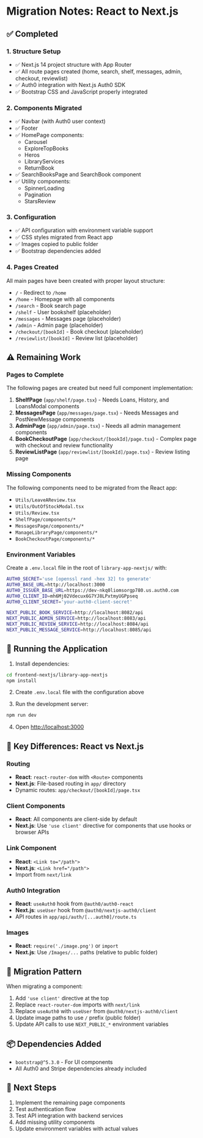# Migration Notes: React to Next.js

## ✅ Completed

### 1. Structure Setup
- ✅ Next.js 14 project structure with App Router
- ✅ All route pages created (home, search, shelf, messages, admin, checkout, reviewlist)
- ✅ Auth0 integration with Next.js Auth0 SDK
- ✅ Bootstrap CSS and JavaScript properly integrated

### 2. Components Migrated
- ✅ Navbar (with Auth0 user context)
- ✅ Footer
- ✅ HomePage components:
  - Carousel
  - ExploreTopBooks
  - Heros
  - LibraryServices
  - ReturnBook
- ✅ SearchBooksPage and SearchBook component
- ✅ Utility components:
  - SpinnerLoading
  - Pagination
  - StarsReview

### 3. Configuration
- ✅ API configuration with environment variable support
- ✅ CSS styles migrated from React app
- ✅ Images copied to public folder
- ✅ Bootstrap dependencies added

### 4. Pages Created
All main pages have been created with proper layout structure:
- `/` - Redirect to `/home`
- `/home` - Homepage with all components
- `/search` - Book search page
- `/shelf` - User bookshelf (placeholder)
- `/messages` - Messages page (placeholder)
- `/admin` - Admin page (placeholder)
- `/checkout/[bookId]` - Book checkout (placeholder)
- `/reviewlist/[bookId]` - Review list (placeholder)

## ⚠️ Remaining Work

### Pages to Complete
The following pages are created but need full component implementation:
1. **ShelfPage** (`app/shelf/page.tsx`) - Needs Loans, History, and LoansModal components
2. **MessagesPage** (`app/messages/page.tsx`) - Needs Messages and PostNewMessage components
3. **AdminPage** (`app/admin/page.tsx`) - Needs all admin management components
4. **BookCheckoutPage** (`app/checkout/[bookId]/page.tsx`) - Complex page with checkout and review functionality
5. **ReviewListPage** (`app/reviewlist/[bookId]/page.tsx`) - Review listing page

### Missing Components
The following components need to be migrated from the React app:
- `Utils/LeaveAReview.tsx`
- `Utils/OutOfStockModal.tsx`
- `Utils/Review.tsx`
- `ShelfPage/components/*`
- `MessagesPage/components/*`
- `ManageLibraryPage/components/*`
- `BookCheckoutPage/components/*`

### Environment Variables
Create a `.env.local` file in the root of `library-app-nextjs/` with:

```bash
AUTH0_SECRET='use [openssl rand -hex 32] to generate'
AUTH0_BASE_URL=http://localhost:3000
AUTH0_ISSUER_BASE_URL=https://dev-nkq0liomsorgp780.us.auth0.com
AUTH0_CLIENT_ID=mh6Mj02Vdecux6G7YJ8LPxtmyUGPpseq
AUTH0_CLIENT_SECRET='your-auth0-client-secret'

NEXT_PUBLIC_BOOK_SERVICE=http://localhost:8082/api
NEXT_PUBLIC_ADMIN_SERVICE=http://localhost:8083/api
NEXT_PUBLIC_REVIEW_SERVICE=http://localhost:8084/api
NEXT_PUBLIC_MESSAGE_SERVICE=http://localhost:8085/api
```

## 🚀 Running the Application

1. Install dependencies:
```bash
cd frontend-nextjs/library-app-nextjs
npm install
```

2. Create `.env.local` file with the configuration above

3. Run the development server:
```bash
npm run dev
```

4. Open [http://localhost:3000](http://localhost:3000)

## 📝 Key Differences: React vs Next.js

### Routing
- **React**: `react-router-dom` with `<Route>` components
- **Next.js**: File-based routing in `app/` directory
- Dynamic routes: `app/checkout/[bookId]/page.tsx`

### Client Components
- **React**: All components are client-side by default
- **Next.js**: Use `'use client'` directive for components that use hooks or browser APIs

### Link Component
- **React**: `<Link to="/path">`
- **Next.js**: `<Link href="/path">`
- Import from `next/link`

### Auth0 Integration
- **React**: `useAuth0` hook from `@auth0/auth0-react`
- **Next.js**: `useUser` hook from `@auth0/nextjs-auth0/client`
- API routes in `app/api/auth/[...auth0]/route.ts`

### Images
- **React**: `require('./image.png')` or `import`
- **Next.js**: Use `/Images/...` paths (relative to public folder)

## 🔄 Migration Pattern

When migrating a component:
1. Add `'use client'` directive at the top
2. Replace `react-router-dom` imports with `next/link`
3. Replace `useAuth0` with `useUser` from `@auth0/nextjs-auth0/client`
4. Update image paths to use `/` prefix (public folder)
5. Update API calls to use `NEXT_PUBLIC_*` environment variables

## 📦 Dependencies Added

- `bootstrap@^5.3.0` - For UI components
- All Auth0 and Stripe dependencies already included

## 🎯 Next Steps

1. Implement the remaining page components
2. Test authentication flow
3. Test API integration with backend services
4. Add missing utility components
5. Update environment variables with actual values


